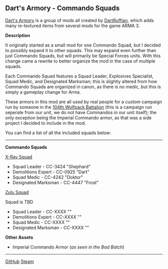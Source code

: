 ## Dart's Armory - Commando Squads
[Dart's Armory](https://steamcommunity.com/sharedfiles/filedetails/?id=2954171067) is a group of mods all created by [DartRuffian](https://github.com/DartRuffian), which adds many re-textured items from several mods for the game ARMA 3.

**Description**

It originally started as a small mod for one Commando Squad, but I decided to possibly expand it to other squads. This may expand even further than just Commando Squads, but will primarily be Special Forces units. With this change came a rewrite to better organize the mod in the case of multiple squads.

Each Commando Squad features a Squad Leader, Explosives Specialist, Squad Medic, and Designated Marksman; this is slightly altered from how Commando Squads are organized in canon, as there is no medic, but this is simply a gameplay change for Arma.

These armors in this mod are all used by real people for a custom campaign run by someone in the [104th Wolfpack Battalion](https://discord.gg/DF4eEDZNrW) (this is a campaign run seperate from our unit, we do not have Commandos in our unit itself); the only exception being the Imperial Commando armor, as that was a side project I decided to include in the mod.

You can find a list of all the included squads below:

---
**Commando Squads**

<u>X-Ray Squad</u>
* Squad Leader - CC-3424 "Shephard"
* Demolitions Expert - CC-0925 "Dart"
* Squad Medic - CC-4242 "Doktor"
* Designated Marksman - CC-4447 "Frost"

<u>Zulu Squad</u>

Squad is TBD
* Squad Leader - CC-XXXX ""
* Demolitions Expert - CC-XXXX ""
* Squad Medic - CC-XXXX ""
* Designated Marksman - CC-XXXX ""

**Other Assets**
* Imperial Commando Armor (*as seen in the Bad Batch*)

---

[GitHub](https://github.com/DartRuffian/Dart-Armory-Commandos)
[Steam](https://steamcommunity.com/sharedfiles/filedetails/?id=2936216405)

